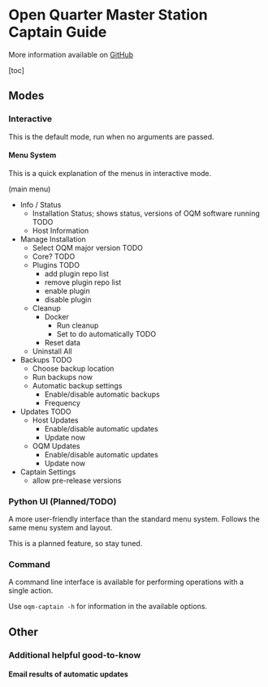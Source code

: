 # Open Quarter Master Station Captain Guide

More information available on [GitHub](https://github.com/Epic-Breakfast-Productions/OpenQuarterMaster/tree/main/software/Station-Captain)

[toc]

## Modes

### Interactive

This is the default mode, run when no arguments are passed.

#### Menu System

This is a quick explanation of the menus in interactive mode.

(main menu)
- Info / Status
  - Installation Status; shows status, versions of OQM software running TODO
  - Host Information
- Manage Installation
  - Select OQM major version TODO
  - Core? TODO
  - Plugins TODO
    - add plugin repo list
    - remove plugin repo list
    - enable plugin
    - disable plugin
  - Cleanup
    - Docker
      - Run cleanup
      - Set to do automatically TODO 
    - Reset data
  - Uninstall All
- Backups TODO
  - Choose backup location
  - Run backups now
  - Automatic backup settings
    - Enable/disable automatic backups
    - Frequency
- Updates TODO
  - Host Updates
    - Enable/disable automatic updates
    - Update now
  - OQM Updates
    - Enable/disable automatic updates
    - Update now
- Captain Settings
  - allow pre-release versions

### Python UI (Planned/TODO)

A more user-friendly interface than the standard menu system. Follows the same menu system and layout.

This is a planned feature, so stay tuned.

### Command

A command line interface is available for performing operations with a single action.

Use `oqm-captain -h` for information in the available options.

## Other

### Additional helpful good-to-know

#### Email results of automatic updates


